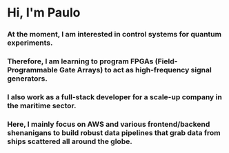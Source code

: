 # Hi, I'm Paulo

### At the moment, I am interested in control systems for quantum experiments.
### Therefore, I am learning to program FPGAs (Field-Programmable Gate Arrays) to act as high-frequency signal generators.

### I also work as a full-stack developer for a scale-up company in the maritime sector.
### Here, I mainly focus on AWS and various frontend/backend shenanigans to build robust data pipelines that grab data from ships scattered all around the globe.

